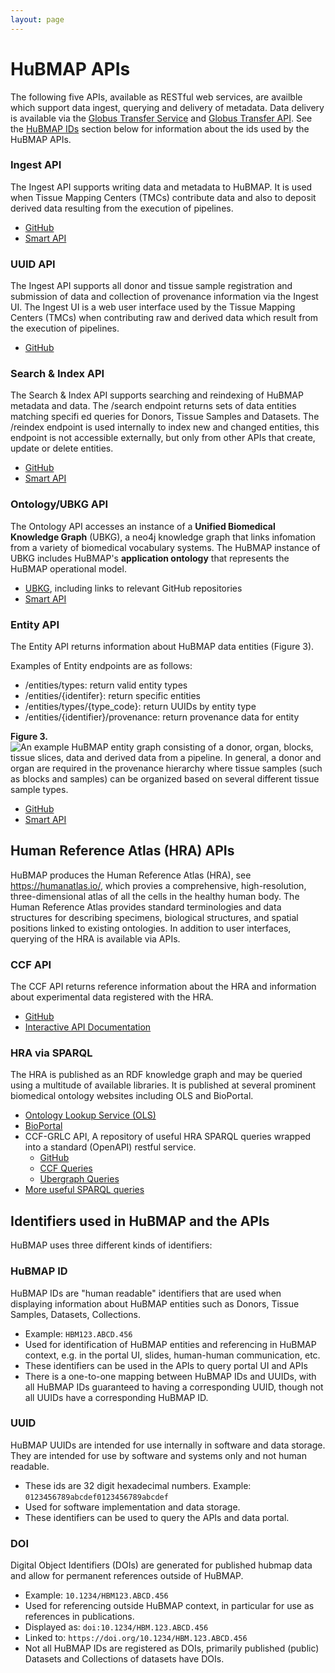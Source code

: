 ```yaml
---
layout: page
---
```

# HuBMAP APIs

The following five APIs, available as RESTful web services, are availble which support data ingest, querying and delivery of metadata. Data delivery is available via the [Globus Transfer Service](https://www.globus.org/data-transfer) and [Globus Transfer API](https://docs.globus.org/api/transfer/).  See the [HuBMAP IDs](#HUBMAPIDS) section below for information about the ids used by the HuBMAP APIs.


### Ingest API
The Ingest API supports writing data and metadata to HuBMAP. It is used when Tissue Mapping Centers (TMCs) contribute data and also to deposit derived data resulting from the execution of pipelines.
- [GitHub](https://github.com/hubmapconsortium/ingest-ui) 
- [Smart API](https://smart-api.info/ui/5a6bea1158d2652743c7a201fdb1c44d)

### UUID API
The Ingest API supports all donor and tissue sample registration and submission of data and collection of provenance information via the Ingest UI. The Ingest UI is a web user interface used by the Tissue Mapping Centers (TMCs) when contributing raw and derived data which result from the execution of pipelines.
- [GitHub](https://github.com/hubmapconsortium/uuid-api)


### Search & Index API
The Search & Index API supports searching and reindexing of HuBMAP metadata and data. The /search endpoint returns sets of data entities matching specifi ed queries for Donors, Tissue Samples and Datasets. The /reindex endpoint is used internally to index new and changed entities, this endpoint is not accessible externally, but only from other APIs that create, update or delete entities.
- [GitHub](https://github.com/hubmapconsortium/search-api)
- [Smart API](https://smart-api.info/ui/7aaf02b838022d564da776b03f357158)

### Ontology/UBKG API
The Ontology API accesses an instance of a **Unified Biomedical Knowledge Graph** (UBKG), a neo4j knowledge graph that links infomation from a variety of biomedical vocabulary systems. The HuBMAP instance of UBKG includes HuBMAP's **application ontology** that represents the HuBMAP operational model. 

- [UBKG](https://ubkg.docs.xconsortia.org/), including links to relevant GitHub repositories
- [Smart API](https://smart-api.info/ui/33a83dc8f62b4a9aaecd32a24cb8563c)

### Entity API
The Entity API returns information about HuBMAP data entities (Figure 3). 

Examples of Entity endpoints are as follows:
 - /entities/types: return valid entity types
 - /entities/{identifer}: return specific entities
 - /entities/types/{type_code}: return UUIDs by entity type
 - /entities/{identifier}/provenance: return provenance
   data for entity

**Figure 3.**
![An example HuBMAP entity graph consisting of a donor, organ, blocks, tissue slices, data and derived data from a pipeline. In general, a donor and organ are required in the provenance hierarchy where tissue samples (such as blocks and samples) can be organized based on several different tissue sample types.](https://drive.google.com/file/d/14aAyTItvm3teFB5jUX5TVGRpW4oit99b/view?usp=sharing)

- [GitHub](https://github.com/hubmapconsortium/entity-api) 
- [Smart API](https://smart-api.info/ui/0065e419668f3336a40d1f5ab89c6ba3)

## <a id="HRA"></a> Human Reference Atlas (HRA) APIs
HuBMAP produces the Human Reference Atlas (HRA), see <https://humanatlas.io/>, which provies a comprehensive, high-resolution, three-dimensional atlas of all the cells in the healthy human body. The Human Reference Atlas provides standard terminologies and data structures for describing specimens, biological structures, and spatial positions linked to existing ontologies. In addition to user interfaces, querying of the HRA is available via APIs.

### CCF API
The CCF API returns reference information about the HRA and information about experimental data registered with the HRA.

- [GitHub](https://github.com/hubmapconsortium/ccf-ui)
- [Interactive API Documentation](https://ccf-api.hubmapconsortium.org/#/)

### HRA via SPARQL
The HRA is published as an RDF knowledge graph and may be queried using a multitude of available libraries. It is published at several prominent biomedical ontology websites including OLS and BioPortal.

- [Ontology Lookup Service (OLS)](https://www.ebi.ac.uk/ols/ontologies/ccf)
- [BioPortal](https://bioportal.bioontology.org/ontologies/CCF)
- CCF-GRLC API, A repository of useful HRA SPARQL queries wrapped into a standard (OpenAPI) restful service. 
    - [GitHub](https://github.com/hubmapconsortium/ccf-grlc/)
    - [CCF Queries](http://grlc.io/api/hubmapconsortium/ccf-grlc/ccf/)
    - [Ubergraph Queries](http://grlc.io/api/hubmapconsortium/ccf-grlc/ubergraph/)
- [More useful SPARQL queries](https://triplydb.com/BruceWHerrII/-/stories/CCFOWL-v201-Paper)

## <a id="HUBMAPIDS"></a> Identifiers used in HuBMAP and the APIs

HuBMAP uses three different kinds of identifiers:

### HuBMAP ID

HuBMAP IDs are "human readable" identifiers that are used when displaying information about HuBMAP entities such as Donors, Tissue Samples, Datasets, Collections.

- Example: `HBM123.ABCD.456` 
- Used for identification of HuBMAP entities and referencing in HuBMAP context, e.g. in the portal UI, slides, human-human communication, etc.
- These identifiers can be used in the APIs to query portal UI and APIs
- There is a one-to-one mapping between HuBMAP IDs and UUIDs, with all HuBMAP IDs guaranteed to having a corresponding UUID, though not all UUIDs have a corresponding HuBMAP ID.

### UUID
HuBMAP UUIDs are intended for use internally in software and data storage.  They are intended for use by software and systems only and not human readable.

- These ids are 32 digit hexadecimal numbers. Example: `0123456789abcdef0123456789abcdef`
- Used for software implementation and data storage.
- These identifiers can be used to query the APIs and data portal.

### DOI
Digital Object Identifiers (DOIs) are generated for published hubmap data and allow for permanent references outside of HuBMAP.

- Example: `10.1234/HBM123.ABCD.456` 
- Used for referencing outside HuBMAP context, in particular for use as references in publications.
- Displayed as: `doi:10.1234/HBM.123.ABCD.456`
- Linked to: `https://doi.org/10.1234/HBM.123.ABCD.456`
- Not all HuBMAP IDs are registered as DOIs, primarily published (public) Datasets and Collections of datasets have DOIs.
